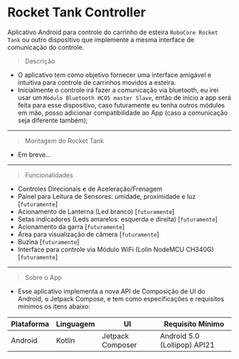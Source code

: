 # Rocket Tank Controller
Aplicativo Android para controle do carrinho de esteira `RoboCore Rocket Tank` ou outro dispositivo que implemente a mesma interface de comunicação do controle.

> Descrição

- O aplicativo tem como objetivo fornecer uma interface amigável e intuitiva para controle de carrinhos movidos a esteira.
- Inicialmente o controle irá fazer a comunicação via bluetooth, eu irei usar um `Módulo Bluetooth HC05 master Slave`, então de início a app será feita para esse dispositivo, caso futuramente eu tenha outros módulos em mão, posso adicionar compatibilidade ao App (caso a comunicação seja diferente também);

---

> Montagem do Rocket Tank

- Em breve...

---


> Funcionalidades

- Controles Direcionais e de Aceleração/Frenagem
- Painel para Leitura de Sensores: umidade, proximidade e luz [`futuramente`]
- Acionamento de Lanterna (Led branco) [`futuramente`]
- Setas indicadores (Leds amarelos: esquerda e direita) [`futuramente`]
- Acionamento da garra [`futuramente`]
- Área para visualização de câmera [`futuramente`]
- Buzina [`futuramente`]
- Interface para controle via Módulo WiFi (Lolin NodeMCU CH340G) [`futuramente`]

---

> Sobre o App

- Esse aplicativo implementa a nova API de Composição de UI do Android, o Jetpack Compose, e tem como especificações e requisitos mínimos os itens abaixo:

| Plataforma | Linguagem | UI               | Requisíto Mínimo             |
| -----------|-----------|------------------|------------------------------|
| Android    | Kotlin    | Jetpack Composer | Android 5.0 (Lollipop) API21 |
